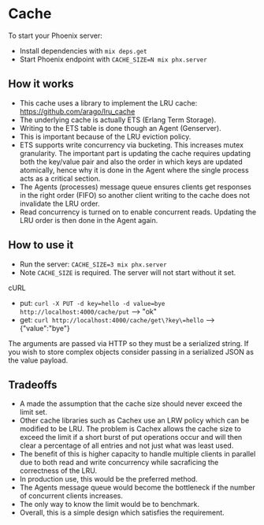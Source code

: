 # Cache

To start your Phoenix server:

  * Install dependencies with `mix deps.get`
  * Start Phoenix endpoint with `CACHE_SIZE=N mix phx.server`

## How it works

- This cache uses a library to implement the LRU cache: https://github.com/arago/lru_cache
- The underlying cache is actually ETS (Erlang Term Storage).
- Writing to the ETS table is done though an Agent (Genserver).
- This is important because of the LRU eviction policy.
- ETS supports write concurrency via bucketing. This increases mutex granularity. The important part is updating the cache requires updating both the key/value pair and also the order in which keys are updated atomically, hence why it is done in the Agent where the single process acts as a critical section.
- The Agents (processes) message queue ensures clients get responses in the right order (FIFO) so another client writing to the cache does not invalidate the LRU order.
- Read concurrency is turned on to enable concurrent reads. Updating the LRU order is then done in the Agent again.

## How to use it
- Run the server: `CACHE_SIZE=3 mix phx.server`
- Note `CACHE_SIZE` is required. The server will not start without it set.

cURL
- put: `curl -X PUT -d key=hello -d value=bye http://localhost:4000/cache/put`
--> "ok"
- get: `curl http://localhost:4000/cache/get\?key\=hello`
--> {"value":"bye"}

The arguments are passed via HTTP so they must be a serialized string. If you wish to store complex objects consider passing in a serialized JSON as the value payload.

## Tradeoffs
- A made the assumption that the cache size should never exceed the limit set.
- Other cache libraries such as Cachex use an LRW policy which can be modified to be LRU. The problem is Cachex allows the cache size to exceed the limit if a short burst of put operations occur and will then clear a percentage of all entries and not just what was least used.
- The benefit of this is higher capacity to handle multiple clients in parallel due to both read and write concurrency while sacraficing the correctness of the LRU.
- In production use, this would be the preferred method.
- The Agents message queue would become the bottleneck if the number of concurrent clients increases.
- The only way to know the limit would be to benchmark.
- Overall, this is a simple design which satisfies the requirement.